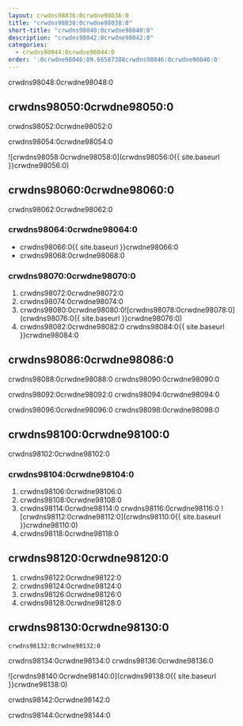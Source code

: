 ```yaml
---
layout: crwdns98036:0crwdne98036:0
title: "crwdns98038:0crwdne98038:0"
short-title: "crwdns98040:0crwdne98040:0"
description: "crwdns98042:0crwdne98042:0"
categories:
  - crwdns98044:0crwdne98044:0
order: ':0crwdne98046:09.66587388crwdns98046:0crwdne98046:0'
---
```

crwdns98048:0crwdne98048:0

## crwdns98050:0crwdne98050:0

crwdns98052:0crwdne98052:0

crwdns98054:0crwdne98054:0

![crwdns98058:0crwdne98058:0](crwdns98056:0{{ site.baseurl }}crwdne98056:0)

## crwdns98060:0crwdne98060:0

crwdns98062:0crwdne98062:0

### crwdns98064:0crwdne98064:0

- crwdns98066:0{{ site.baseurl }}crwdne98066:0
- crwdns98068:0crwdne98068:0

### crwdns98070:0crwdne98070:0

1. crwdns98072:0crwdne98072:0
2. crwdns98074:0crwdne98074:0 
3. crwdns98080:0crwdne98080:0![crwdns98078:0crwdne98078:0](crwdns98076:0{{ site.baseurl }}crwdne98076:0)
4. crwdns98082:0crwdne98082:0 crwdns98084:0{{ site.baseurl }}crwdne98084:0 

## crwdns98086:0crwdne98086:0

crwdns98088:0crwdne98088:0 crwdns98090:0crwdne98090:0

crwdns98092:0crwdne98092:0 crwdns98094:0crwdne98094:0

crwdns98096:0crwdne98096:0 crwdns98098:0crwdne98098:0

## crwdns98100:0crwdne98100:0

crwdns98102:0crwdne98102:0

### crwdns98104:0crwdne98104:0

1. crwdns98106:0crwdne98106:0
2. crwdns98108:0crwdne98108:0 
3. crwdns98114:0crwdne98114:0 crwdns98116:0crwdne98116:0 ![crwdns98112:0crwdne98112:0](crwdns98110:0{{ site.baseurl }}crwdne98110:0)
4. crwdns98118:0crwdne98118:0

## crwdns98120:0crwdne98120:0

1. crwdns98122:0crwdne98122:0
2. crwdns98124:0crwdne98124:0
3. crwdns98126:0crwdne98126:0
4. crwdns98128:0crwdne98128:0

## crwdns98130:0crwdne98130:0

`crwdns98132:0crwdne98132:0`

crwdns98134:0crwdne98134:0 crwdns98136:0crwdne98136:0

![crwdns98140:0crwdne98140:0](crwdns98138:0{{ site.baseurl }}crwdne98138:0)

crwdns98142:0crwdne98142:0

crwdns98144:0crwdne98144:0